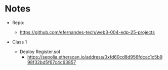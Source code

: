 # Notes

- Repo: 
    - https://github.com/efernandes-tech/web3-004-edp-25-projects

- Class 1
    - Deploy Register.sol
        - https://sepolia.etherscan.io/address/0xfd60cd8d956fdcac1c5b998f32bd5f67c4c63857
